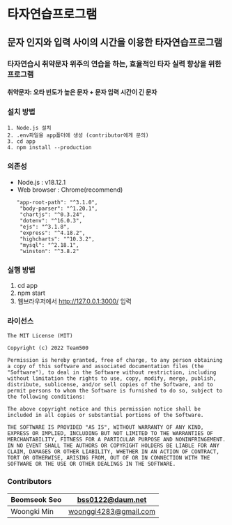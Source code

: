 # 타자연습프로그램
## 문자 인지와 입력 사이의 시간을 이용한 타자연습프로그램
### 타자연습시 취약문자 위주의 연습을 하는, 효율적인 타자 실력 향상을 위한 프로그램
#### 취약문자: 오타 빈도가 높은 문자 + 문자 입력 시간이 긴 문자


### 설치 방법
```
1. Node.js 설치
2. .env파일을 app폴더에 생성 (contributor에게 문의)
3. cd app
4. npm install --production
```
### 의존성
* Node.js : v18.12.1
* Web browser : Chrome(recommend)
```
   "app-root-path": "^3.1.0",
    "body-parser": "^1.20.1",
    "chartjs": "^0.3.24",
    "dotenv": "^16.0.3",
    "ejs": "^3.1.8",
    "express": "^4.18.2",
    "highcharts": "^10.3.2",
    "mysql": "^2.18.1",
    "winston": "^3.8.2"
```

### 실행 방법
1. cd app
2. npm start
3. 웹브라우저에서 http://127.0.0.1:3000/ 입력

### 라이선스
```
The MIT License (MIT)

Copyright (c) 2022 Team500

Permission is hereby granted, free of charge, to any person obtaining a copy of this software and associated documentation files (the "Software"), to deal in the Software without restriction, including without limitation the rights to use, copy, modify, merge, publish, distribute, sublicense, and/or sell copies of the Software, and to permit persons to whom the Software is furnished to do so, subject to the following conditions:

The above copyright notice and this permission notice shall be included in all copies or substantial portions of the Software.

THE SOFTWARE IS PROVIDED "AS IS", WITHOUT WARRANTY OF ANY KIND, EXPRESS OR IMPLIED, INCLUDING BUT NOT LIMITED TO THE WARRANTIES OF MERCHANTABILITY, FITNESS FOR A PARTICULAR PURPOSE AND NONINFRINGEMENT. IN NO EVENT SHALL THE AUTHORS OR COPYRIGHT HOLDERS BE LIABLE FOR ANY CLAIM, DAMAGES OR OTHER LIABILITY, WHETHER IN AN ACTION OF CONTRACT, TORT OR OTHERWISE, ARISING FROM, OUT OF OR IN CONNECTION WITH THE SOFTWARE OR THE USE OR OTHER DEALINGS IN THE SOFTWARE.
```

### Contributors
 Beomseok Seo|bss0122@daum.net
---|---
 Woongki Min|woonggi4283@gmail.com

